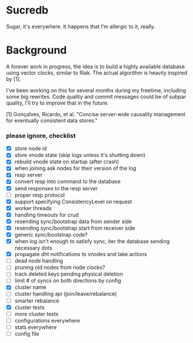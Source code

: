 # Sucredb

Sugar, it's everywhere. It happens that I'm allergic to it, really.

# Background

A forever work in progress, the idea is to build a highly available database using vector clocks, similar to Riak.
The actual algorithm is heavily inspired by [1].

I've been working on this for several months during my freetime, including some big rewrites.
Code quality and commit messages could be of subpar quality, I'll try to improve that in the future.

[1] Gonçalves, Ricardo, et al. "Concise server-wide causality management for eventually consistent data stores."

### please ignore, checklist

* [x] store node id
* [x] store vnode state (skip logs unless it's shutting down)
* [x] rebuild vnode state on startup (after crash)
* [x] when joining ask nodes for their version of the log
* [x] resp server
* [x] convert resp into command to the database
* [x] send responses to the resp server
* [ ] proper resp protocol
* [x] support specifying ConsistencyLevel on request
* [x] worker threads
* [x] handling timeouts for crud
* [x] resending sync/bootstrap data from sender side
* [x] resending sync/bootstrap start from receiver side
* [x] generic sync/bootstrap code?
* [x] when log isn't enough to satisfy sync, iter the database sending necessary dots
* [x] propagate dht notifications to vnodes and take actions
* [ ] dead node handling
* [ ] pruning old nodes from node clocks?
* [ ] track deleted keys pending physical deletion
* [ ] limit # of syncs on both directions by config
* [x] cluster name
* [ ] cluster handling api (join/leave/rebalance)
* [ ] smarter rebalance
* [x] cluster tests
* [ ] more cluster tests
* [ ] configurations everywhere
* [ ] stats everywhere
* [ ] config file
